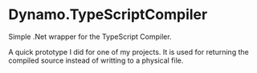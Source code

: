 Dynamo.TypeScriptCompiler
=========================

Simple .Net wrapper for the TypeScript Compiler.

A quick prototype I did for one of my projects.
It is used for returning the compiled source instead of writting to a physical file.



